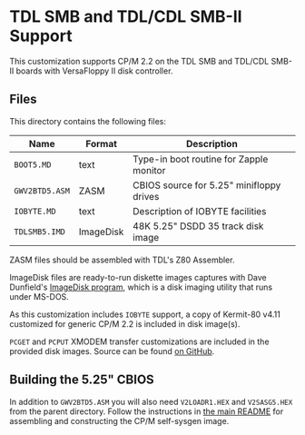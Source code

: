 TDL SMB and TDL/CDL SMB-II Support
==================================

This customization supports CP/M 2.2 on the TDL SMB and TDL/CDL SMB-II boards with VersaFloppy II disk controller.

Files
-----

This directory contains the following files:

| Name           | Format    | Description                                   |
|----------------|-----------|-----------------------------------------------|
| `BOOT5.MD`     | text      | Type-in boot routine for Zapple monitor       |
| `GWV2BTD5.ASM` | ZASM      | CBIOS source for 5.25" minifloppy drives      |
| `IOBYTE.MD`    | text      | Description of IOBYTE facilities              |
| `TDLSMB5.IMD`  | ImageDisk | 48K 5.25" DSDD 35 track disk image            |

ZASM files should be assembled with TDL's Z80 Assembler.

ImageDisk files are ready-to-run diskette images captures with Dave Dunfield's [ImageDisk program](http://dunfield.classiccmp.org/img/), which is a disk imaging utility that runs under MS-DOS.

As this customization includes `IOBYTE` support, a copy of Kermit-80 v4.11 customized for generic CP/M 2.2 is included in disk image(s).

`PCGET` and `PCPUT` XMODEM transfer customizations are included in the provided disk images. Source can be found [on GitHub](https://github.com/glitchwrks/pcget_pcput/tree/master/smb).

Building the 5.25" CBIOS
------------------------

In addition to `GWV2BTD5.ASM` you will also need `V2LOADR1.HEX` and `V2SASG5.HEX` from the parent directory. Follow the instructions in [the main README](/documentation/readme.txt) for assembling and constructing the CP/M self-sysgen image.